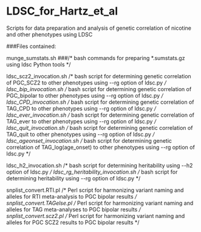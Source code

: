 # LDSC_for_Hartz_et_al
Scripts for data preparation and analysis of genetic correlation of nicotine and other phenotypes using LDSC

###Files contained:

munge_sumstats.sh   ###/* bash commands for preparing *.sumstats.gz using ldsc Python tools */

ldsc_scz2_invocation.sh   /* bash script for determining genetic correlation of PGC_SCZ2 to other phenotypes using --rg option of ldsc.py */
ldsc_bip_invocation.sh   /* bash script for determining genetic correlation of PGC_bipolar to other phenotypes using --rg option of ldsc.py */
ldsc_CPD_invocation.sh   /* bash script for determining genetic correlation of TAG_CPD to other phenotypes using --rg option of ldsc.py */
ldsc_ever_invocation.sh   /* bash script for determining genetic correlation of TAG_ever to other phenotypes using --rg option of ldsc.py */
ldsc_quit_invocation.sh   /* bash script for determining genetic correlation of TAG_quit to other phenotypes using --rg option of ldsc.py */
ldsc_ageonset_invocation.sh   /* bash script for determining genetic correlation of TAG_log(age_onset) to other phenotypes using --rg option of ldsc.py */


ldsc_h2_invocation.sh   /* bash script for determining heritability using --h2 option of ldsc.py */
ldsc_rg_heritability_invocation.sh   /* bash script for determining heritability using --rg option of ldsc.py */


snplist_convert.RTI.pl   /* Perl script for harmonizing variant naming and alleles for RTI meta-analysis to PGC bipolar results */
snplist_convert.TAGelse.pl   /* Perl script for harmonizing variant naming and alleles for TAG meta-analyses to PGC bipolar results */
snplist_convert.scz2.pl   /* Perl script for harmonizing variant naming and alleles for PGC SCZ2 results to PGC bipolar results */
